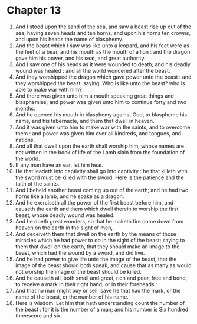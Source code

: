 # Chapter 13

1. And I stood upon the sand of the sea, and saw a beast rise up out of the sea, having seven heads and ten horns, and upon his horns ten crowns, and upon his heads the name of blasphemy.
2. And the beast which I saw was like unto a leopard, and his feet were as the feet of a bear, and his mouth as the mouth of a lion : and the dragon gave him his power, and his seat, and great authority.
3. And I saw one of his heads as it were wounded to death; and his deadly wound was healed : and all the world wondered after the beast.
4. And they worshipped the dragon which gave power unto the beast : and they worshipped the beast, saying, Who is like unto the beast? who is able to make war with him?
5. And there was given unto him a mouth speaking great things and blasphemies; and power was given unto him to continue forty and two months.
6. And he opened his mouth in blasphemy against God, to blaspheme his name, and his tabernacle, and them that dwell in heaven.
7. And it was given unto him to make war with the saints, and to overcome them : and power was given him over all kindreds, and tongues, and nations.
8. And all that dwell upon the earth shall worship him, whose names are not written in the book of life of the Lamb slain from the foundation of the world.
9. If any man have an ear, let him hear.
10. He that leadeth into captivity shall go into captivity : he that killeth with the sword must be killed with the sword. Here is the patience and the faith of the saints.
11. And I beheld another beast coming up out of the earth; and he had two horns like a lamb, and he spake as a dragon.
12. And he exerciseth all the power of the first beast before him, and causeth the earth and them which dwell therein to worship the first beast, whose deadly wound was healed.
13. And he doeth great wonders, so that he maketh fire come down from heaven on the earth in the sight of men,
14. And deceiveth them that dwell on the earth by the means of those miracles which he had power to do in the sight of the beast; saying to them that dwell on the earth, that they should make an image to the beast, which had the wound by a sword, and did live.
15. And he had power to give life unto the image of the beast, that the image of the beast should both speak, and cause that as many as would not worship the image of the beast should be killed.
16. And he causeth all, both small and great, rich and poor, free and bond, to receive a mark in their right hand, or in their foreheads :
17. And that no man might buy or sell, save he that had the mark, or the name of the beast, or the number of his name.
18. Here is wisdom. Let him that hath understanding count the number of the beast : for it is the number of a man; and his number is Six hundred threescore and six.

